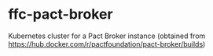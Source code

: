 # ffc-pact-broker

Kubernetes cluster for a Pact Broker instance
(obtained from https://hub.docker.com/r/pactfoundation/pact-broker/builds)
